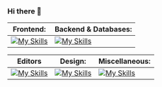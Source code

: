 ### Hi there 👋


| Frontend: | Backend & Databases: |
| --- | --- |
| [![My Skills](https://skillicons.dev/icons?i=html,css,js,react,vite,bootstrap,alpinej)](https://skillicons.dev) | [![My Skills](https://skillicons.dev/icons?i=java,laravel,php,py,mysql,postgres)](https://skillicons.dev) |


| Editors | Design: | Miscellaneous: |
| --- | --- | --- |
| [![My Skills](https://skillicons.dev/icons?i=vscode,idea,webstorm,atom)](https://skillicons.dev) | [![My Skills](https://skillicons.dev/icons?i=ai,ps,figma)](https://skillicons.dev) | [![My Skills](https://skillicons.dev/icons?i=bitbucket,github,npm)](https://skillicons.dev) |


<!--
**Lucinde/Lucinde** is a ✨ _special_ ✨ repository because its `README.md` (this file) appears on your GitHub profile.

Here are some ideas to get you started:

- 🔭 I’m currently working on ...
- 🌱 I’m currently learning ...
- 👯 I’m looking to collaborate on ...
- 🤔 I’m looking for help with ...
- 💬 Ask me about ...
- 📫 How to reach me: ...
- 😄 Pronouns: ...
- ⚡ Fun fact: ...
-->
